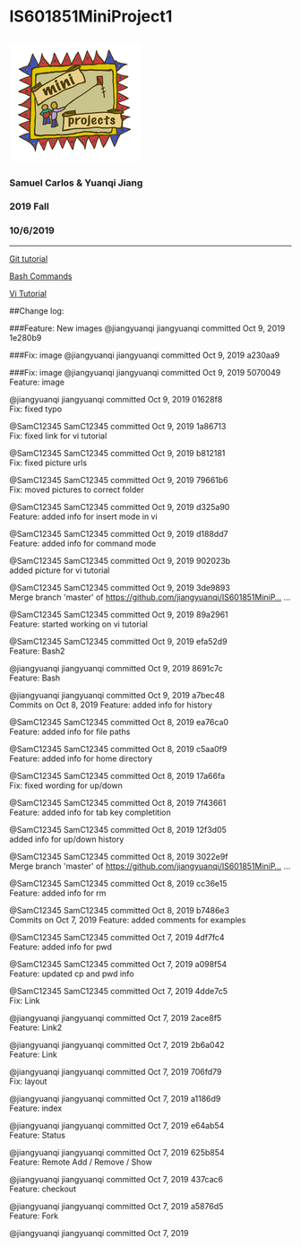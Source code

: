# IS601851MiniProject1
![miniproject](/images/miniproject.png)
------
### Samuel Carlos & Yuanqi Jiang

### 2019 Fall

### 10/6/2019
------

[Git tutorial](https://github.com/jiangyuanqi/IS601851MiniProject1/blob/master/Git%20tutorial.md)

[Bash Commands](https://github.com/jiangyuanqi/IS601851MiniProject1/blob/master/Bash%20Commands.md)

[Vi Tutorial](https://github.com/jiangyuanqi/IS601851MiniProject1/blob/master/Vi%20Tutorial.md)

##Change log:

###Feature: New images
@jiangyuanqi
jiangyuanqi committed Oct 9, 2019
1e280b9  

###Fix: image
@jiangyuanqi
jiangyuanqi committed Oct 9, 2019
a230aa9  

###Fix: image
@jiangyuanqi
jiangyuanqi committed Oct 9, 2019
5070049  
Feature: image

@jiangyuanqi
jiangyuanqi committed Oct 9, 2019
01628f8  
Fix: fixed typo

@SamC12345
SamC12345 committed Oct 9, 2019
1a86713  
Fix: fixed link for vi tutorial

@SamC12345
SamC12345 committed Oct 9, 2019
b812181  
Fix: fixed picture urls

@SamC12345
SamC12345 committed Oct 9, 2019
79661b6  
Fix: moved pictures to correct folder

@SamC12345
SamC12345 committed Oct 9, 2019
d325a90  
Feature: added info for insert mode in vi

@SamC12345
SamC12345 committed Oct 9, 2019
d188dd7  
Feature: added info for command mode

@SamC12345
SamC12345 committed Oct 9, 2019
902023b  
added picture for vi tutorial

@SamC12345
SamC12345 committed Oct 9, 2019
3de9893  
Merge branch 'master' of https://github.com/jiangyuanqi/IS601851MiniP…  …

@SamC12345
SamC12345 committed Oct 9, 2019
89a2961  
Feature: started working on vi tutorial

@SamC12345
SamC12345 committed Oct 9, 2019
efa52d9  
Feature: Bash2

@jiangyuanqi
jiangyuanqi committed Oct 9, 2019
8691c7c  
Feature: Bash

@jiangyuanqi
jiangyuanqi committed Oct 9, 2019
a7bec48  
Commits on Oct 8, 2019
Feature: added info for history

@SamC12345
SamC12345 committed Oct 8, 2019
ea76ca0  
Feature: added info for file paths

@SamC12345
SamC12345 committed Oct 8, 2019
c5aa0f9  
Feature: added info for home directory

@SamC12345
SamC12345 committed Oct 8, 2019
17a66fa  
Fix: fixed wording for up/down

@SamC12345
SamC12345 committed Oct 8, 2019
7f43661  
Feature: added info for tab key completition

@SamC12345
SamC12345 committed Oct 8, 2019
12f3d05  
added info for up/down history

@SamC12345
SamC12345 committed Oct 8, 2019
3022e9f  
Merge branch 'master' of https://github.com/jiangyuanqi/IS601851MiniP…  …

@SamC12345
SamC12345 committed Oct 8, 2019
cc36e15  
Feature: added info for rm

@SamC12345
SamC12345 committed Oct 8, 2019
b7486e3  
Commits on Oct 7, 2019
Feature: added comments for examples

@SamC12345
SamC12345 committed Oct 7, 2019
4df7fc4  
Feature: added info for pwd

@SamC12345
SamC12345 committed Oct 7, 2019
a098f54  
Feature: updated cp and pwd info

@SamC12345
SamC12345 committed Oct 7, 2019
4dde7c5  
Fix: Link

@jiangyuanqi
jiangyuanqi committed Oct 7, 2019
2ace8f5  
Feature: Link2

@jiangyuanqi
jiangyuanqi committed Oct 7, 2019
2b6a042  
Feature: Link

@jiangyuanqi
jiangyuanqi committed Oct 7, 2019
706fd79  
Fix: layout

@jiangyuanqi
jiangyuanqi committed Oct 7, 2019
a1186d9  
Feature: index

@jiangyuanqi
jiangyuanqi committed Oct 7, 2019
e64ab54  
Feature: Status

@jiangyuanqi
jiangyuanqi committed Oct 7, 2019
625b854  
Feature: Remote Add / Remove / Show

@jiangyuanqi
jiangyuanqi committed Oct 7, 2019
437cac6  
Feature: checkout

@jiangyuanqi
jiangyuanqi committed Oct 7, 2019
a5876d5  
Feature: Fork

@jiangyuanqi
jiangyuanqi committed Oct 7, 2019
